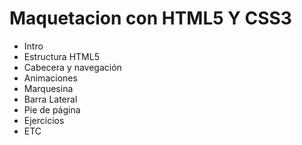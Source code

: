 # Maquetacion con HTML5 Y CSS3

- Intro
- Estructura HTML5
- Cabecera y navegación
- Animaciones
- Marquesina
- Barra Lateral
- Pie de página
- Ejercicios
- ETC